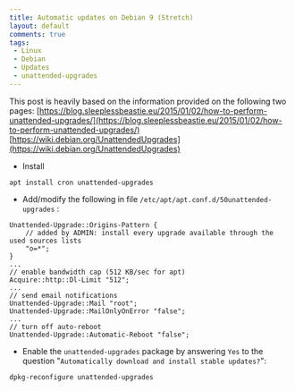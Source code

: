 ```yaml
---
title: Automatic updates on Debian 9 (Stretch)
layout: default
comments: true
tags:
 - Linux
 - Debian
 - Updates
 - unattended-upgrades
---
```


This post is heavily based on the information provided on the following two pages:
[https://blog.sleeplessbeastie.eu/2015/01/02/how-to-perform-unattended-upgrades/](https://blog.sleeplessbeastie.eu/2015/01/02/how-to-perform-unattended-upgrades/)
[https://wiki.debian.org/UnattendedUpgrades](https://wiki.debian.org/UnattendedUpgrades)


* Install
```shell
apt install cron unattended-upgrades
```

* Add/modify the following in file `/etc/apt/apt.conf.d/50unattended-upgrades` :
```config
Unattended-Upgrade::Origins-Pattern {
    // added by ADMIN: install every upgrade available through the used sources lists
    "o=*";
}
...
// enable bandwidth cap (512 KB/sec for apt)
Acquire::http::Dl-Limit "512";
...
// send email notifications
Unattended-Upgrade::Mail "root";
Unattended-Upgrade::MailOnlyOnError "false";
...
// turn off auto-reboot
Unattended-Upgrade::Automatic-Reboot "false";
```

* Enable the `unattended-upgrades` package by answering `Yes` to the question "`Automatically download and install stable updates?`":
```shell
dpkg-reconfigure unattended-upgrades
```
